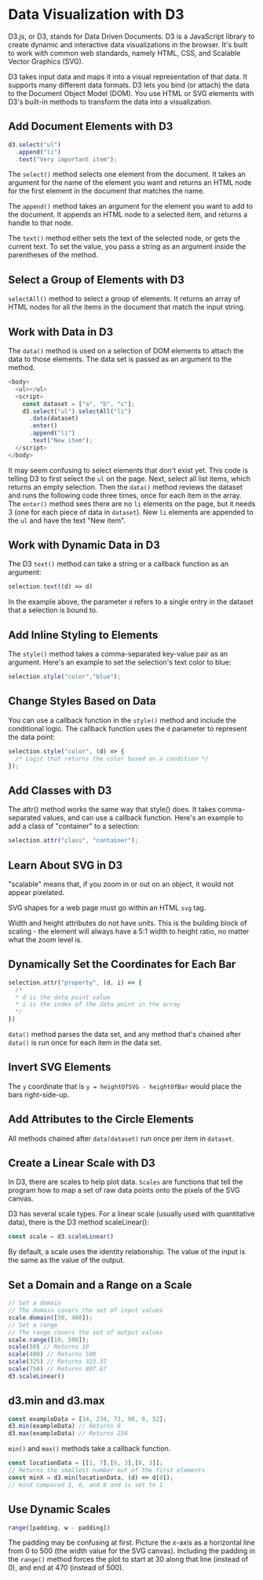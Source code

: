 # Data Visualization with D3
D3.js, or D3, stands for Data Driven Documents. D3 is a JavaScript library to create dynamic and interactive data visualizations in the browser. It's built to work with common web standards, namely HTML, CSS, and Scalable Vector Graphics (SVG).

D3 takes input data and maps it into a visual representation of that data. It supports many different data formats. D3 lets you bind (or attach) the data to the Document Object Model (DOM). You use HTML or SVG elements with D3's built-in methods to transform the data into a visualization.

## Add Document Elements with D3
```javascript
d3.select("ul")
  .append("li")
  .text("Very important item");
```
The `select()` method selects one element from the document. It takes an argument for the name of the element you want and returns an HTML node for the first element in the document that matches the name.

The `append()` method takes an argument for the element you want to add to the document. It appends an HTML node to a selected item, and returns a handle to that node.

The `text()` method either sets the text of the selected node, or gets the current text. To set the value, you pass a string as an argument inside the parentheses of the method.

## Select a Group of Elements with D3
`selectAll()` method to select a group of elements. It returns an array of HTML nodes for all the items in the document that match the input string.

## Work with Data in D3
The `data()` method is used on a selection of DOM elements to attach the data to those elements. The data set is passed as an argument to the method.
```javascript
<body>
  <ul></ul>
  <script>
    const dataset = ["a", "b", "c"];
    d3.select("ul").selectAll("li")
      .data(dataset)
      .enter()
      .append("li")
      .text("New item");
  </script>
</body>
```
It may seem confusing to select elements that don't exist yet. This code is telling D3 to first select the `ul` on the page. Next, select all list items, which returns an empty selection. Then the `data()` method reviews the dataset and runs the following code three times, once for each item in the array. The `enter()` method sees there are no `li` elements on the page, but it needs 3 (one for each piece of data in `dataset`). New `li` elements are appended to the `ul` and have the text "New item".

## Work with Dynamic Data in D3
The D3 `text()` method can take a string or a callback function as an argument:
```javascript
selection.text((d) => d)
```
In the example above, the parameter `d` refers to a single entry in the dataset that a selection is bound to.

## Add Inline Styling to Elements
The `style()` method takes a comma-separated key-value pair as an argument. Here's an example to set the selection's text color to blue:
```javascript
selection.style("color","blue");
```
## Change Styles Based on Data
You can use a callback function in the `style()` method and include the conditional logic. The callback function uses the `d` parameter to represent the data point:

```javascript
selection.style("color", (d) => {
  /* Logic that returns the color based on a condition */
});
```
## Add Classes with D3
The attr() method works the same way that style() does. It takes comma-separated values, and can use a callback function. Here's an example to add a class of "container" to a selection:
```javascript
selection.attr("class", "container");
```
## Learn About SVG in D3
"scalable" means that, if you zoom in or out on an object, it would not appear pixelated.

SVG shapes for a web page must go within an HTML `svg` tag.

Width and height attributes do not have units. This is the building block of scaling - the element will always have a 5:1 width to height ratio, no matter what the zoom level is.

## Dynamically Set the Coordinates for Each Bar
```javascript
selection.attr("property", (d, i) => {
  /* 
  * d is the data point value
  * i is the index of the data point in the array
  */
})
```
`data()` method parses the data set, and any method that's chained after `data()` is run once for each item in the data set.
## Invert SVG Elements
The `y` coordinate that is `y = heightOfSVG - heightOfBar` would place the bars right-side-up.
## Add Attributes to the Circle Elements
All methods chained after `data(dataset)` run once per item in `dataset`.
## Create a Linear Scale with D3
In D3, there are scales to help plot data. `Scales` are functions that tell the program how to map a set of raw data points onto the pixels of the SVG canvas.

D3 has several scale types. For a linear scale (usually used with quantitative data), there is the D3 method scaleLinear():
```javascript
const scale = d3.scaleLinear()
```
By default, a scale uses the identity relationship. The value of the input is the same as the value of the output.
## Set a Domain and a Range on a Scale
```javascript
// Set a domain
// The domain covers the set of input values
scale.domain([50, 480]);
// Set a range
// The range covers the set of output values
scale.range([10, 500]);
scale(50) // Returns 10
scale(480) // Returns 500
scale(325) // Returns 323.37
scale(750) // Returns 807.67
d3.scaleLinear()
```
## d3.min and d3.max
```javascript
const exampleData = [34, 234, 73, 90, 6, 52];
d3.min(exampleData) // Returns 6
d3.max(exampleData) // Returns 234
```
`min()` and `max()` methods take a callback function.
```javascript
const locationData = [[1, 7],[6, 3],[8, 3]];
// Returns the smallest number out of the first elements
const minX = d3.min(locationData, (d) => d[0]);
// minX compared 1, 6, and 8 and is set to 1
```
## Use Dynamic Scales
```javascript
range([padding, w - padding])
```
The padding may be confusing at first. Picture the x-axis as a horizontal line from 0 to 500 (the width value for the SVG canvas). Including the padding in the `range()` method forces the plot to start at 30 along that line (instead of 0), and end at 470 (instead of 500).
